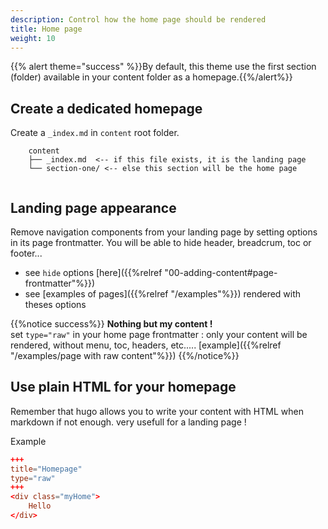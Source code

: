 ```yaml
---
description: Control how the home page should be rendered
title: Home page
weight: 10
---
```


{{% alert theme="success" %}}By default, this theme use the first section (folder) available in your content folder as a homepage.{{%/alert%}}

## Create a dedicated homepage
Create a `_index.md` in `content` root folder.

```text
	content
	├── _index.md  <-- if this file exists, it is the landing page
	└── section-one/ <-- else this section will be the home page
	    
```

## Landing page appearance
Remove navigation components from your landing page by setting options in its page frontmatter. You will be able to hide header, breadcrum, toc or footer...
* see `hide` options [here]({{%relref "00-adding-content#page-frontmatter"%}})
* see [examples of pages]({{%relref "/examples"%}}) rendered with theses options 

{{%notice success%}}
**Nothing but my content !**
\
set `type="raw"` in your home page frontmatter : only your content will be rendered, without menu, toc, headers, etc..... [example]({{%relref "/examples/page with raw content"%}})
{{%/notice%}}

## Use plain HTML for your homepage
Remember that hugo allows you to write your content with HTML when markdown if not enough. very usefull for a landing page !

Example
```toml
+++
title="Homepage"
type="raw"
+++
<div class="myHome">
	Hello
</div>
```

